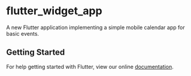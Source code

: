 # flutter_widget_app

A new Flutter application implementing a simple mobile calendar app for basic events.

## Getting Started

For help getting started with Flutter, view our online
[documentation](https://flutter.io/).

